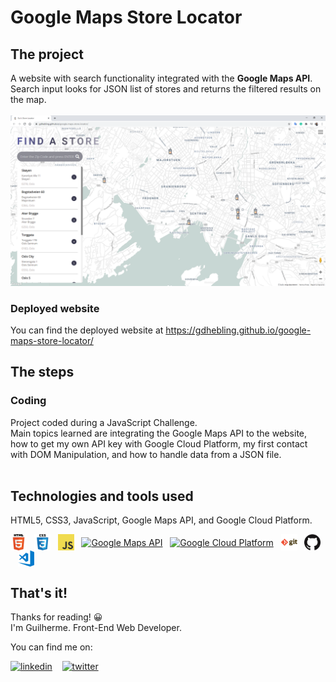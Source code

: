 # Google Maps Store Locator

## The project
A website with search functionality integrated with the **Google Maps API**.  
Search input looks for JSON list of stores and returns the filtered results on the map.
<br /><br />
<a href="https://gdhebling.github.io/google-maps-store-locator/" alt="Website Desktop Screenshot">![Website Desktop Screenshot](media/store-locator-desktop-version-light-theme.png)</a>

### Deployed website
You can find the deployed website at https://gdhebling.github.io/google-maps-store-locator/

## The steps
### Coding
Project coded during a JavaScript Challenge.  
Main topics learned are integrating the Google Maps API to the website, how to get my own API key with Google Cloud Platform, my first contact with DOM Manipulation, and how to handle data from a JSON file. 
<br /><br />

## Technologies and tools used
HTML5, CSS3, JavaScript, Google Maps API, and Google Cloud Platform. <br />

<p align="left">
    <a href="https://github.com/gdhebling"><img align="center" alt="HTML5" width="26px"
            src="https://raw.githubusercontent.com/github/explore/80688e429a7d4ef2fca1e82350fe8e3517d3494d/topics/html/html.png" /></a>&nbsp;&nbsp;
    <a href="https://github.com/gdhebling"><img align="center" alt="CSS3" width="26px"
            src="https://raw.githubusercontent.com/github/explore/80688e429a7d4ef2fca1e82350fe8e3517d3494d/topics/css/css.png" /></a>&nbsp;&nbsp;
    <a href="https://github.com/gdhebling"><img align="center" alt="JavaScript" width="26px"
            src="https://raw.githubusercontent.com/github/explore/80688e429a7d4ef2fca1e82350fe8e3517d3494d/topics/javascript/javascript.png" /></a>&nbsp;&nbsp;
    <a href="https://github.com/gdhebling"><img align="center" alt="Google Maps API" width="26px"
            src="https://img.icons8.com/color/48/000000/google-maps-new.png" /></a>&nbsp;&nbsp;
    <a href="https://github.com/gdhebling"><img align="center" alt="Google Cloud Platform" width="26px"
            src="https://cloud.google.com/images/social-icon-google-cloud-1200-630.png" /></a>&nbsp;&nbsp;
    <a href="https://github.com/gdhebling"><img align="center" alt="Git" width="26px"
            src="https://raw.githubusercontent.com/github/explore/80688e429a7d4ef2fca1e82350fe8e3517d3494d/topics/git/git.png" /></a>&nbsp;&nbsp;
    <a href="https://github.com/gdhebling"><img align="center" alt="GitHub" width="26px"
            src="https://raw.githubusercontent.com/github/explore/78df643247d429f6cc873026c0622819ad797942/topics/github/github.png" /></a>&nbsp;&nbsp;
    <a href="https://github.com/gdhebling"><img align="center" alt="Visual Studio Code" width="26px"
            src="https://raw.githubusercontent.com/github/explore/80688e429a7d4ef2fca1e82350fe8e3517d3494d/topics/visual-studio-code/visual-studio-code.png" /></a>
</p>

## That's it!
Thanks for reading! 😀 <br />
I'm Guilherme. Front-End Web Developer. <br />

<p align="left">

You can find me on: <br />
    
<a href="https://www.linkedin.com/in/guilhermedurso/"><img alt="linkedin" width="26px" src="https://image.flaticon.com/icons/svg/1383/1383262.svg" /></a>
    &nbsp;&nbsp;
<a href="https://twitter.com/gdhebling"><img alt="twitter" width="26px" src="https://image.flaticon.com/icons/svg/1383/1383265.svg" /></a>

</p>
